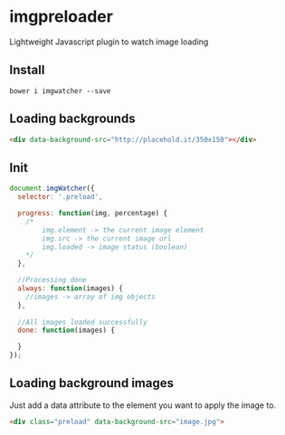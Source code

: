 # imgpreloader
Lightweight Javascript plugin to watch image loading
## Install
`bower i imgwatcher --save`
## Loading backgrounds
``` html
<div data-background-src="http://placehold.it/350x150"></div>
```
## Init
``` js
document.imgWatcher({
  selector: '.preload',

  progress: function(img, percentage) {
    /*
    	img.element -> the current image element
    	img.src -> the current image url
    	img.loaded -> image status (boolean)
    */
  },

  //Processing done
  always: function(images) {
  	//images -> array of img objects
  },
    
  //All images loaded successfully
  done: function(images) {

  }
});
```
## Loading background images
Just add a data attribute to the element you want to apply the image to.
``` html
<div class="preload" data-background-src="image.jpg">
```
